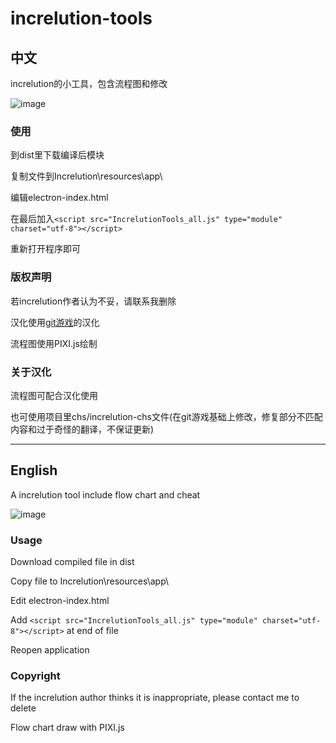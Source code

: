 # increlution-tools

## 中文

increlution的小工具，包含流程图和修改

![image](https://user-images.githubusercontent.com/108338093/212058848-1d0e06ce-2a59-4f71-b135-8d2b4447fe74.png)

### 使用

到dist里下载编译后模块

复制文件到Increlution\resources\app\

编辑electron-index.html

在最后加入`<script src="IncrelutionTools_all.js" type="module" charset="utf-8"></script>`

重新打开程序即可

### 版权声明

若increlution作者认为不妥，请联系我删除

汉化使用[git游戏](http://www.gityx.com/)的汉化

流程图使用PIXI.js绘制

### 关于汉化

流程图可配合汉化使用

也可使用项目里chs/increlution-chs文件(在git游戏基础上修改，修复部分不匹配内容和过于奇怪的翻译，不保证更新)

-----------------------

## English

A increlution tool include flow chart and cheat

![image](https://user-images.githubusercontent.com/108338093/212058738-b7072184-feef-4dd4-b814-39af3d249543.png)

### Usage

Download compiled file in dist

Copy file to Increlution\resources\app\

Edit electron-index.html

Add `<script src="IncrelutionTools_all.js" type="module" charset="utf-8"></script>` at end of file

Reopen application

### Copyright

If the increlution author thinks it is inappropriate, please contact me to delete

Flow chart draw with PIXI.js 
